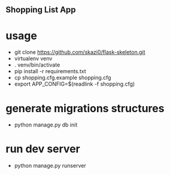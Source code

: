 ## Shopping List App
# usage
- git clone https://github.com/skazi0/flask-skeleton.git
- virtualenv venv
- . venv/bin/activate
- pip install -r requirements.txt
- cp shopping.cfg.example shopping.cfg
- export APP_CONFIG=$(readlink -f shopping.cfg)
# generate migrations structures
- python manage.py db init
# run dev server
- python manage.py runserver
